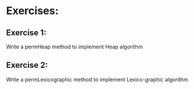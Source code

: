 # Exercises:

## Exercise 1: 
Write a permHeap method to implement Heap algorithm
## Exercise 2: 
Write a permLexicographic method to implement Lexico-graphic algorithm